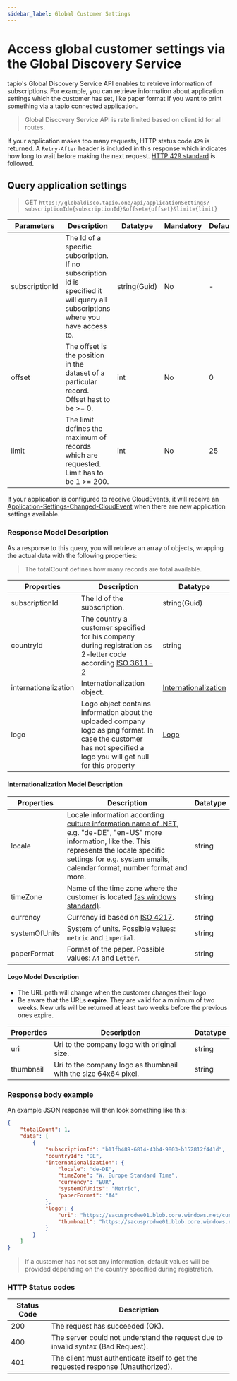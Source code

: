 ```yaml
---
sidebar_label: Global Customer Settings
---
```


# Access global customer settings via the Global Discovery Service

tapio's Global Discovery Service API enables to retrieve information of subscriptions. For example, you can retrieve information about application settings which the customer has set, like paper format if you want to print something via a tapio connected application.

> Global Discovery Service API is rate limited based on client id for all routes.

If your application makes too many requests, HTTP status code `429` is returned. A `Retry-After` header is included in this response which indicates how long to wait before making the next request. [HTTP 429 standard](https://datatracker.ietf.org/doc/html/rfc6585#section-4) is followed.

## Query application settings

> GET `https://globaldisco.tapio.one/api/applicationSettings?subscriptionId={subscriptionId}&offset={offset}&limit={limit}`

| Parameters     | Description                                                                                                                     | Datatype     | Mandatory | Default |
| -------------- | ------------------------------------------------------------------------------------------------------------------------------- | ------------ | --------- | ------- |
| subscriptionId | The Id of a specific subscription. If no subscription id is specified it will query all subscriptions where you have access to. | string(Guid) | No        | -       |
| offset         | The offset is the position in the dataset of a particular record. Offset hast to be >= 0.                                       | int          | No        | 0       |
| limit          | The limit defines the maximum of records which are requested. Limit has to be 1 >= 200.                                         | int          | No        | 25      |

If your application is configured to receive CloudEvents, it will receive an [Application-Settings-Changed-CloudEvent](./cloud-events#application-settings-updated-event) when there are new application settings available.

### Response Model Description

As a response to this query, you will retrieve an array of objects, wrapping the actual data with the following properties:
> The totalCount defines how many records are total available.

| Properties           | Description                                                                                                                                                       | Datatype                                                        |
| -------------------- | ----------------------------------------------------------------------------------------------------------------------------------------------------------------- | --------------------------------------------------------------- |
| subscriptionId       | The Id of the subscription.                                                                                                                                       | string(Guid)                                                    |
| countryId            | The country a customer specified for his company during registration as 2-letter code according [ISO 3611-2](https://en.wikipedia.org/wiki/ISO_3166-1_alpha-2)    | string                                                          |
| internationalization | Internationalization object.                                                                                                                                      | [Internationalization](#internationalization-model-description) |
| logo                 | Logo object contains information about the uploaded company logo as png format. In case the customer has not specified a logo you will get null for this property | [Logo](#logo-model-description)                                 |

#### Internationalization Model Description

| Properties    | Description                                                                                                                                                                                                                                                                                                                 | Datatype |
| ------------- | --------------------------------------------------------------------------------------------------------------------------------------------------------------------------------------------------------------------------------------------------------------------------------------------------------------------------- | -------- |
| locale        | Locale information according [culture information name of .NET](https://docs.microsoft.com/en-us/dotnet/api/system.globalization.cultureinfo?view=net-5.0), e.g. "de-DE", "en-US" more information, like the. This represents the locale specific settings for e.g. system emails, calendar format, number format and more. | string   |
| timeZone      | Name of the time zone where the customer is located [(as windows standard)](https://docs.microsoft.com/en-us/windows-hardware/manufacture/desktop/default-time-zones).                                                                                                                                                      | string   |
| currency      | Currency id based on [ISO 4217](https://en.wikipedia.org/wiki/ISO_4217).                                                                                                                                                                                                                                                    | string   |
| systemOfUnits | System of units. Possible values: `metric` and `imperial`.                                                                                                                                                                                                                                                                  | string   |
| paperFormat   | Format of the paper. Possible values: `A4` and `Letter`.                                                                                                                                                                                                                                                                    | string   |

#### Logo Model Description

- The URL path will change when the customer changes their logo
- Be aware that the URLs **expire**. They are valid for a minimum of two weeks. New urls will be returned at least two weeks before the previous ones expire.

| Properties | Description                                                     | Datatype |
| ---------- | --------------------------------------------------------------- | -------- |
| uri        | Uri to the company logo with original size.                     | string   |
| thumbnail  | Uri to the company logo as thumbnail with the size 64x64 pixel. | string   |

### Response body example

An example JSON response will then look something like this:

``` json
{
    "totalCount": 1,
    "data": [
        {
            "subscriptionId": "b11fb489-6814-43b4-9803-b152812f441d",
            "countryId": "DE",
            "internationalization": {
                "locale": "de-DE",
                "timeZone": "W. Europe Standard Time",
                "currency": "EUR",
                "systemOfUnits": "Metric",
                "paperFormat": "A4"
            },
            "logo": {
                "uri": "https://sacusprodwe01.blob.core.windows.net/customerlogos/b11fb489-6814-43b4-9803-b152812f441d%2F1ef6cb32-379e-442f-8dc4-874bcc6de967?sv=2020-04-08&st=2021-02-28T00%3A00%3A00Z&se=2021-04-03T00%3A00%3A00Z&sr=b&sp=r&sig=Xs%2Fx%2FmNLEvsSDpc2r6NN0HCxEDfLUTnA0RakbPlepH8%3D",
                "thumbnail": "https://sacusprodwe01.blob.core.windows.net/customerlogos/b11fb489-6814-43b4-9803-b152812f441d%2F1ef6cb32-379e-442f-8dc4-874bcc6de967_thumbnail?sv=2020-04-08&st=2021-02-28T00%3A00%3A00Z&se=2021-04-03T00%3A00%3A00Z&sr=b&sp=r&sig=dBpjFoP1Kt%2F5PYBnOx%2Fok1VUD02h8yxdGa7a5tTvEKY%3D"
            }
        }
    ]
}
```

> If a customer has not set any information, default values will be provided depending on the country specified during registration.

### HTTP Status codes

| Status Code | Description                                                                       |
| ----------- | --------------------------------------------------------------------------------- |
| 200         | The request has succeeded (OK).                                                   |
| 400         | The server could not understand the request due to invalid syntax (Bad Request).  |
| 401         | The client must authenticate itself to get the requested response (Unauthorized). |

